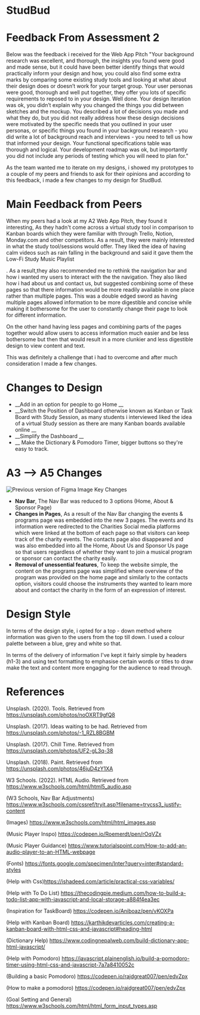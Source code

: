 # StudBud

# Feedback From Assessment 2
Below was the feedback i received for the Web App Pitch 
"Your background research was excellent, and thorough, the insights you found were good and made sense, but it could have been better identify things that would practically inform your design and how, you could also find some extra marks by comparing some existing study tools and looking at what about their design does or doesn’t work for your target group. Your user personas were good, thorough and well put together, they offer you lots of specific requirements to reposed to in your design. Well done. Your design iteration was ok, you didn’t explain why you changed the things you did between sketches and the mockup. You described a lot of decisions you made and what they do, but you did not really address how these design decisions were motivated by the specific needs that you outlined in your user personas, or specific things you found in your background research - you did write a lot of background reach and interviews - you need to tell us how that informed your design. Your functional specifications table was thorough and logical. Your development roadmap was ok, but importantly you did not include any periods of testing which you will need to plan for."

As the team wanted me to iterate on my designs, i showed my prototypes to a couple of my peers and friends to ask for their opinions and according to this feedback, i made a few changes to my design for StudBud. 

# Main Feedback from Peers
When my peers had a look at my A2 Web App Pitch, they found it interesting, As they hadn't come across a virtual study tool in comparison to Kanban boards which they were familiar with through Trello, Notion, Monday.com and other competitors. As a result, they were mainly interested in what the study tool/sessions would offer. They liked the idea of having calm videos such as rain falling in the background and said it gave them the Low-Fi Study Music Playlist 

. As a result,they also recommended me to rethink the navigation bar and how i wanted my users to interact with the the navigation. They also liked how i had about us and contact us, but suggested combining some of these pages so that there information would be more readily available in one place rather than multiple pages. This was a double edged sword as having multiple pages allowed information to be more digestible and concise while making it bothersome for the user to constantly change their page to look for different information.

On the other hand having less pages and combining parts of the pages together would allow users to access information much easier and be less bothersome but then that would result in a more clunkier and less digestible design to view content and text. 

This was definitely a challenge that i had to overcome and after much consideration I made a few changes.

# Changes to Design
* __Add in an option for people to go Home __
* __Switch the Position of Dashboard otherwise known as Kanban or Task Board with Study Session, as many students i interviewed liked the idea of a virtual Study session as there are many Kanban boards available online __
* __Simplify the Dashboard __
* __ Make the Dictionary & Pomodoro Timer, bigger buttons so they're easy to track.


# A3 --> A5 Changes

![Previous version of Figma Image](read.me.images/figma.png)
Key Changes
  * __Nav Bar__, The Nav Bar was reduced to 3 options (Home, About & Sponsor Page)
  * __Changes in Pages__, As a result of the Nav Bar changing the events & programs page was embedded into the new 3 pages. The events and its information were redirected to the Charities Social media platforms which were linked at the bottom of each page so that visitors can keep track of the charity events. The contacts page also disappeared and was also embedded into all the Home, About Us and Sponsor Us page so that users regardless of whether they want to join a musical program or sponsor can contact the charity easily.
  * __Removal of unessential features__, To keep the website simple, the content on the programs page was simplified where overview of the program was provided on the home page and similarly to the contacts option, visitors could choose the instruments they wanted to learn more about and contact the charity in the form of an expression of interest.

# Design Style
In terms of the design style, i opted for a top - down method where information was given to the users from the top till down. I used a colour palette between a blue, grey and white so that.

In terms of the delivery of information I've kept it fairly simple by headers (h1-3) and using text formatting to emphasise certain words or titles to draw make the text and content more engaging for the audience to read through.

#   References

Unsplash. (2020). Tools. Retrieved from https://unsplash.com/photos/noOXRT9gfQ8

Unsplash. (2017). Ideas waiting to be had. Retrieved from https://unsplash.com/photos/-1_RZL8BGBM

Unsplash. (2017). Chill Time. Retrieved from https://unsplash.com/photos/UF2-gL3q-38

Unsplash. (2018). Paint. Retrieved from https://unsplash.com/photos/46juD4zY1XA

W3 Schools. (2022). HTML Audio. Retrieved from https://www.w3schools.com/html/html5_audio.asp

(W3 Schools, Nav Bar Adjustments) https://www.w3schools.com/cssref/tryit.asp?filename=trycss3_justify-content

(Images) https://www.w3schools.com/html/html_images.asp

(Music Player Inspo) https://codepen.io/Roemerdt/pen/rOqVZx

(Music Player Guidance) https://www.tutorialspoint.com/How-to-add-an-audio-player-to-an-HTML-webpage

(Fonts) https://fonts.google.com/specimen/Inter?query=inter#standard-styles

(Help with Css)https://ishadeed.com/article/practical-css-variables/

(Help with To Do List) https://thecodingpie.medium.com/how-to-build-a-todo-list-app-with-javascript-and-local-storage-a884f4ea3ec

(Inspiration for TaskBoard) https://codepen.io/Aniboaz/pen/vKOXPa

(Help with Kanban Board) https://karthikdevarticles.com/creating-a-kanban-board-with-html-css-and-javascript#heading-html

(Dictionary Help) https://www.codingnepalweb.com/build-dictionary-app-html-javascript/

(Help with Pomodoro) https://javascript.plainenglish.io/build-a-pomodoro-timer-using-html-css-and-javascript-7a7a8410052c

(Building a basic Pomodoro) https://codepen.io/rajdgreat007/pen/edvZpx

(How to make a pomodoro) https://codepen.io/rajdgreat007/pen/edvZpx

(Goal Setting and General) https://www.w3schools.com/html/html_form_input_types.asp